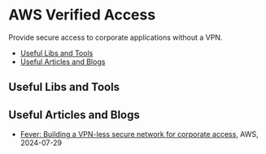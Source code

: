 # AWS Verified Access

 Provide secure access to corporate applications without a VPN.

- [Useful Libs and Tools](#useful-libs-and-tools)
- [Useful Articles and Blogs](#useful-articles-and-blogs)


## Useful Libs and Tools


## Useful Articles and Blogs

- [Fever: Building a VPN-less secure network for corporate access](https://aws.amazon.com/blogs/networking-and-content-delivery/fever-building-a-vpn-less-secure-network-for-corporate-access/), AWS, 2024-07-29

